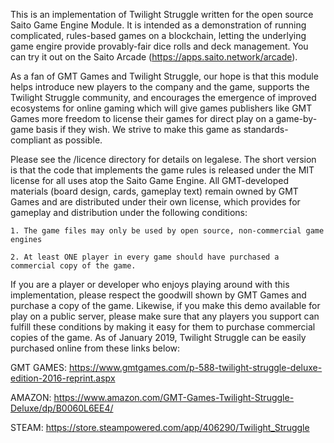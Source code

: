 
This is an implementation of Twilight Struggle written for the open source Saito Game Engine Module. It is intended as a demonstration of running complicated, rules-based games on a blockchain, letting the underlying game engire provide provably-fair dice rolls and deck management. You can try it out on the Saito Arcade (https://apps.saito.network/arcade).

As a fan of GMT Games and Twilight Struggle, our hope is that this module helps introduce new players to the company and the game, supports the Twilight Struggle community, and encourages the emergence of improved ecosystems for online gaming which will give games publishers like GMT Games more freedom to license their games for direct play on a game-by-game basis if they wish. We strive to make this game as standards-compliant as possible.

Please see the /licence directory for details on legalese. The short version is that the code that implements the game rules is released under the MIT license for all uses atop the Saito Game Engine. All GMT-developed materials (board design, cards, gameplay text) remain owned by GMT Games and are distributed under their own license, which provides for gameplay and distribution under the following conditions:

	1. The game files may only be used by open source, non-commercial game engines

	2. At least ONE player in every game should have purchased a commercial copy of the game.

If you are a player or developer who enjoys playing around with this implementation, please respect the goodwill shown by GMT Games and purchase a copy of the game. Likewise, if you make this demo available for play on a public server, please make sure that any players you support can fulfill these conditions by making it easy for them to purchase commercial copies of the game. As of January 2019, Twilight Struggle can be easily purchased online from these links below:

GMT GAMES:
https://www.gmtgames.com/p-588-twilight-struggle-deluxe-edition-2016-reprint.aspx

AMAZON:
https://www.amazon.com/GMT-Games-Twilight-Struggle-Deluxe/dp/B0060L6EE4/

STEAM:
https://store.steampowered.com/app/406290/Twilight_Struggle



